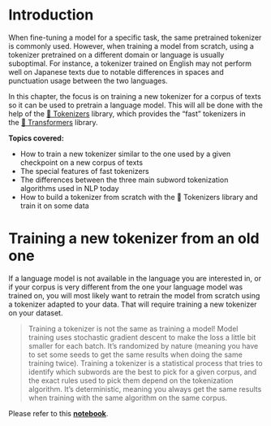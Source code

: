 # Introduction
When fine-tuning a model for a specific task, the same pretrained tokenizer is commonly used. However, when training a model from scratch, using a tokenizer pretrained on a different domain or language is usually suboptimal. For instance, a tokenizer trained on English may not perform well on Japanese texts due to notable differences in spaces and punctuation usage between the two languages.

In this chapter, the focus is on training a new tokenizer for a corpus of texts so it can be used to pretrain a language model. This will all be done with the help of the [🤗 Tokenizers](https://github.com/huggingface/tokenizers) library, which provides the “fast” tokenizers in the [🤗 Transformers](https://github.com/huggingface/transformers) library.

**Topics covered:**
- How to train a new tokenizer similar to the one used by a given checkpoint on a new corpus of texts
- The special features of fast tokenizers
- The differences between the three main subword tokenization algorithms used in NLP today
- How to build a tokenizer from scratch with the 🤗 Tokenizers library and train it on some data
# Training a new tokenizer from an old one
If a language model is not available in the language you are interested in, or if your corpus is very different from the one your language model was trained on, you will most likely want to retrain the model from scratch using a tokenizer adapted to your data. That will require training a new tokenizer on your dataset. 

> Training a tokenizer is not the same as training a model! Model training uses stochastic gradient descent to make the loss a little bit smaller for each batch. It’s randomized by nature (meaning you have to set some seeds to get the same results when doing the same training twice). Training a tokenizer is a statistical process that tries to identify which subwords are the best to pick for a given corpus, and the exact rules used to pick them depend on the tokenization algorithm. It’s deterministic, meaning you always get the same results when training with the same algorithm on the same corpus.

Please refer to this [**notebook**](./notebook/1-training_a_new_tokenizer.ipynb).

